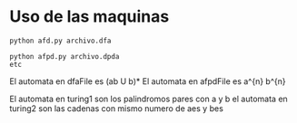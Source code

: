 # Uso de las maquinas
```
python afd.py archivo.dfa

python afpd.py archivo.dpda
etc
```

El automata en dfaFile es (ab U b)* 
El automata en afpdFile es a^{n} b^{n}

El automata en turing1 son los palindromos pares con a y b
el automata en turing2 son las cadenas con mismo numero de aes y bes
